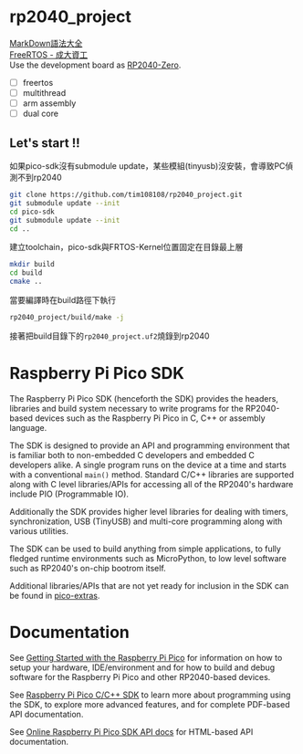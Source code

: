 # rp2040_project
[MarkDown語法大全](https://hackmd.io/@mrcoding/ryZE7k8cN)  
[FreeRTOS - 成大資工](https://wiki.csie.ncku.edu.tw/embedded/freertos)  
Use the development board as [RP2040-Zero](https://www.waveshare.net/wiki/RP2040-Zero).  
- [ ] freertos 
- [ ] multithread
- [ ] arm assembly
- [ ] dual core
## Let's start !!  
如果pico-sdk沒有submodule update，某些模組(tinyusb)沒安裝，會導致PC偵測不到rp2040  
```bash
git clone https://github.com/tim108108/rp2040_project.git
git submodule update --init 
cd pico-sdk
git submodule update --init
cd ..
```
建立toolchain，pico-sdk與FRTOS-Kernel位置固定在目錄最上層  
```bash
mkdir build
cd build
cmake ..
```
當要編譯時在build路徑下執行
```bash
rp2040_project/build/make -j
```
接著把build目錄下的`rp2040_project.uf2`燒錄到rp2040

# Raspberry Pi Pico SDK
The Raspberry Pi Pico SDK (henceforth the SDK) provides the headers, libraries and build system
necessary to write programs for the RP2040-based devices such as the Raspberry Pi Pico
in C, C++ or assembly language.

The SDK is designed to provide an API and programming environment that is familiar both to non-embedded C developers and embedded C developers alike.
A single program runs on the device at a time and starts with a conventional `main()` method. Standard C/C++ libraries are supported along with
C level libraries/APIs for accessing all of the RP2040's hardware include PIO (Programmable IO).

Additionally the SDK provides higher level libraries for dealing with timers, synchronization, USB (TinyUSB) and multi-core programming
along with various utilities.

The SDK can be used to build anything from simple applications, to fully fledged runtime environments such as MicroPython, to low level software
such as RP2040's on-chip bootrom itself.

Additional libraries/APIs that are not yet ready for inclusion in the SDK can be found in [pico-extras](https://github.com/raspberrypi/pico-extras).


# Documentation

See [Getting Started with the Raspberry Pi Pico](https://rptl.io/pico-get-started) for information on how to setup your
hardware, IDE/environment and for how to build and debug software for the Raspberry Pi Pico
and other RP2040-based devices.

See [Raspberry Pi Pico C/C++ SDK](https://rptl.io/pico-c-sdk) to learn more about programming using the
SDK, to explore more advanced features, and for complete PDF-based API documentation.

See [Online Raspberry Pi Pico SDK API docs](https://rptl.io/pico-doxygen) for HTML-based API documentation.

